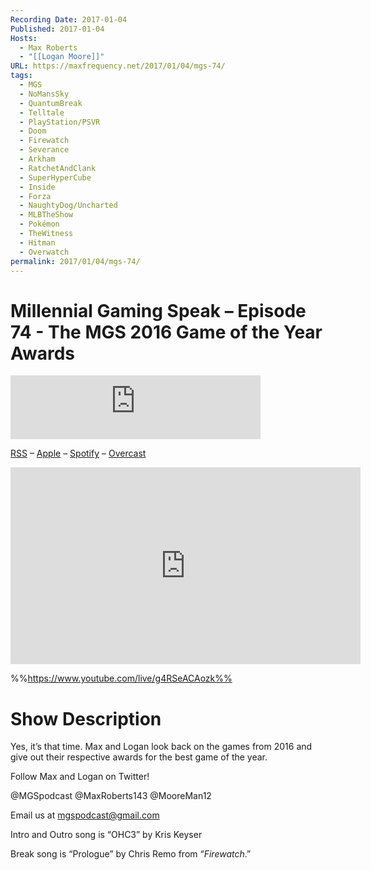 ```yaml
---
Recording Date: 2017-01-04
Published: 2017-01-04
Hosts:
  - Max Roberts
  - "[[Logan Moore]]"
URL: https://maxfrequency.net/2017/01/04/mgs-74/
tags:
  - MGS
  - NoMansSky
  - QuantumBreak
  - Telltale
  - PlayStation/PSVR
  - Doom
  - Firewatch
  - Severance
  - Arkham
  - RatchetAndClank
  - SuperHyperCube
  - Inside
  - Forza
  - NaughtyDog/Uncharted
  - MLBTheShow
  - Pokémon
  - TheWitness
  - Hitman
  - Overwatch
permalink: 2017/01/04/mgs-74/
---
```

# Millennial Gaming Speak – Episode 74 - The MGS 2016 Game of the Year Awards

<iframe src="https://podcasters.spotify.com/pod/show/millennialgamingspeak/embed/episodes/Episode-74-The-MGS-2016-Game-of-the-Year-Awards-e1adhrg/a-a6ts42p" height="102px" width="400px" frameborder="0" scrolling="no"></iframe>


[RSS](https://anchor.fm/s/74aa3858/podcast/rss) – [Apple](https://podcasts.apple.com/us/podcast/episode-3-gdc-wrap-up/id1000915981?i=1000542222515) – [Spotify](https://open.spotify.com/episode/7wePXT4Bt22LWifVLx3n8y) – [Overcast](https://overcast.fm/+EtIgeWxEU)

<div class=iframe-container>
<iframe width="560" height="315" src="https://www.youtube-nocookie.com/embed/g4RSeACAozk?si=tzjP51bI7kcbnI7y" title="YouTube video player" frameborder="0" allow="accelerometer; autoplay; clipboard-write; encrypted-media; gyroscope; picture-in-picture; web-share" allowfullscreen></iframe>
</div>

%%https://www.youtube.com/live/g4RSeACAozk%%

# Show Description

Yes, it’s that time. Max and Logan look back on the games from 2016 and give out their respective awards for the best game of the year.

Follow Max and Logan on Twitter!

@MGSpodcast
@MaxRoberts143
@MooreMan12

Email us at mgspodcast@gmail.com

Intro and Outro song is “OHC3” by Kris Keyser

Break song is “Prologue” by Chris Remo from “*Firewatch*.”
